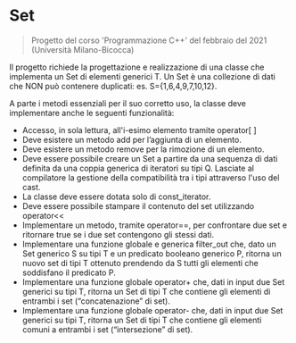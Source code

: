 # Set<T>
> Progetto del corso 'Programmazione C++' del febbraio del 2021 (Università Milano-Bicocca)

Il progetto richiede la progettazione e realizzazione di una classe che implementa un Set di elementi generici T. Un Set è una collezione di dati che NON può contenere duplicati: es. S={1,6,4,9,7,10,12}.

A parte i metodi essenziali per il suo corretto uso, la classe deve implementare anche le seguenti funzionalità:
- Accesso, in sola lettura, all'i-esimo elemento tramite operator[ ]
- Deve esistere un metodo add per l’aggiunta di un elemento.
- Deve esistere un metodo remove per la rimozione di un elemento.
- Deve essere possibile creare un Set a partire da una sequenza di dati definita da una coppia generica di iteratori su tipi Q. Lasciate al compilatore la gestione della compatibilità tra i tipi attraverso l'uso del cast.
- La classe deve essere dotata solo di const_iterator.
- Deve essere possibile stampare il contenuto del set utilizzando operator<<
- Implementare un metodo, tramite operator==, per confrontare due set e ritornare true se i due set contengono gli stessi dati.
- Implementare una funzione globale e generica filter_out che, dato un Set generico S su tipi T e un predicato booleano generico P, ritorna un nuovo set di tipi T ottenuto prendendo da S tutti gli elementi che soddisfano il predicato P.
- Implementare una funzione globale operator+ che, dati in input due Set generici su tipi T, ritorna un Set di tipi T che contiene gli elementi di entrambi i set (“concatenazione” di set).
- Implementare una funzione globale operator- che, dati in input due Set generici su tipi T, ritorna un Set di tipi T che contiene gli elementi comuni a entrambi i set (“intersezione” di set).
